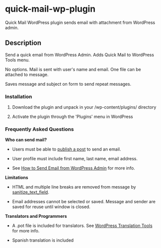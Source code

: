 quick-mail-wp-plugin
====================

Quick Mail WordPress plugin sends email with attachment from WordPress admin.

Description
-----------

Send a quick email from WordPress Admin. Adds Quick Mail to WordPress Tools menu.

No options. Mail is sent with user's name and email. One file can be attached to message.

Saves message and subject on form to send repeat messages.

### Installation ###

1. Download the plugin and unpack in your /wp-content/plugins/ directory

1. Activate the plugin through the 'Plugins' menu in WordPress

### Frequently Asked Questions ###

__Who can send mail?__

* Users must be able to [publish a post](http://codex.wordpress.org/Roles_and_Capabilities#publish_posts) to send an email.

* User profile must include first name, last name, email address.

* See [How to Send Email from WordPress Admin](http://wheredidmybraingo.com/how-to-send-email-from-wordpress-admin/) for more info.

__Limitations__

* HTML and multiple line breaks are removed from message by [sanitize_text_field](http://codex.wordpress.org/Function_Reference/sanitize_text_field).

* Email addresses cannot be selected or saved. Message and sender are saved for reuse until window is closed.

__Translators and Programmers__

* A .pot file is included for translators. See [WordPress Translation Tools](https://make.wordpress.org/polyglots/handbook/tools/) for more info.

* Spanish translation is included